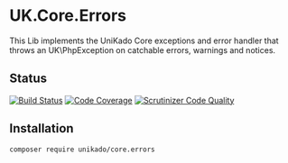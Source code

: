 # UK.Core.Errors

This Lib implements the UniKado Core exceptions and error handler that throws an UK\PhpException on catchable errors,
warnings and notices.



## Status

[![Build Status](https://travis-ci.org/UniKado/UK.Core.Errors.svg?branch=master)](https://travis-ci.org/UniKado/UK.Core.Errors)
[![Code Coverage](https://scrutinizer-ci.com/g/UniKado/UK.Core.Errors/badges/coverage.png?b=master)](https://scrutinizer-ci.com/g/UniKado/UK.Core.Errors/?branch=master)
[![Scrutinizer Code Quality](https://scrutinizer-ci.com/g/UniKado/UK.Core.Errors/badges/quality-score.png?b=master)](https://scrutinizer-ci.com/g/UniKado/UK.Core.Errors/?branch=master)

## Installation

```bash
composer require unikado/core.errors
```